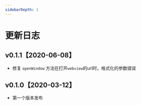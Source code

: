 ```yaml
---
sidebarDepth: 1
---
```


# 更新日志

## v0.1.1【2020-06-08】

- 修复 `openWindow` 方法在打开`webview`的url时，格式化的参数错误

## v0.1.0【2020-03-12】

- 第一个版本发布
